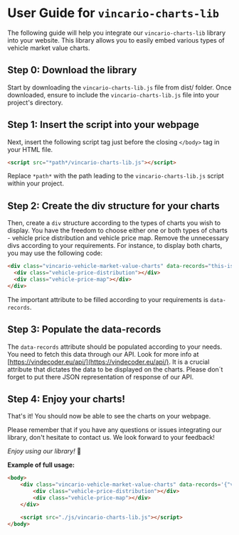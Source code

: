 # User Guide for `vincario-charts-lib`

The following guide will help you integrate our `vincario-charts-lib` library into your website. This library allows you to easily embed various types of vehicle market value charts.

## Step 0: Download the library

Start by downloading the `vincario-charts-lib.js` file from dist/ folder. Once downloaded, ensure to include the `vincario-charts-lib.js` file into your project's directory.

## Step 1: Insert the script into your webpage

Next, insert the following script tag just before the closing `</body>` tag in your HTML file.

```html
<script src="*path*/vincario-charts-lib.js"></script>
```

Replace `*path*` with the path leading to the `vincario-charts-lib.js` script within your project.

## Step 2: Create the div structure for your charts

Then, create a `div` structure according to the types of charts you wish to display. You have the freedom to choose either one or both types of charts - vehicle price distribution and vehicle price map. Remove the unnecessary divs according to your requirements. For instance, to display both charts, you may use the following code:

```html
<div class="vincario-vehicle-market-value-charts" data-records="this-is-the-important-attribute">
  <div class="vehicle-price-distribution"></div> 
  <div class="vehicle-price-map"></div>
</div>
```

The important attribute to be filled according to your requirements is `data-records`.

## Step 3: Populate the data-records

The `data-records` attribute should be populated according to your needs. You need to fetch this data through our API. Look for more info at [https://vindecoder.eu/api/](https://vindecoder.eu/api/). It is a crucial attribute that dictates the data to be displayed on the charts. Please don´t forget to put there JSON representation of response of our API.

## Step 4: Enjoy your charts!

That's it! You should now be able to see the charts on your webpage.

Please remember that if you have any questions or issues integrating our library, don't hesitate to contact us. We look forward to your feedback!

_Enjoy using our library!_ 🍷

**Example of full usage:**
```html
<body>
    <div class="vincario-vehicle-market-value-charts" data-records='{"vin":"YV1XZEFV5P2108305","vehicle":{"vehicle_id":4809,"make":"Volvo","make_id":113,"model":"XC40","model_id":18717,"model_year":2023},"period":{"from":"2022-06-12","to":"2023-06-12"},"market_price":{"price_count":34,"price_currency":"EUR","price_below":39500,"price_mean":46900,"price_avg":47113,"price_above":54900,"price_stdev":6670},"market_odometer":{"odometer_count":34,"odometer_unit":"km","odometer_below":100,"odometer_mean":2009,"odometer_avg":4075,"odometer_above":3000,"odometer_stdev":6765},"records":[{"market":"DE","price":37900,"price_currency":"EUR","odometer":2023,"odometer_unit":"km"},{"market":"DE","price":38800,"price_currency":"EUR","odometer":2500,"odometer_unit":"km"},{"market":"DE","price":38900,"price_currency":"EUR","odometer":2005,"odometer_unit":"km"},{"market":"DE","price":39390,"price_currency":"EUR","odometer":2500,"odometer_unit":"km"},{"market":"DE","price":39500,"price_currency":"EUR","odometer":2500,"odometer_unit":"km"},{"market":"DE","price":39900,"price_currency":"EUR","odometer":2001,"odometer_unit":"km"},{"market":"DE","price":40000,"price_currency":"EUR","odometer":2500,"odometer_unit":"km"},{"market":"DE","price":40900,"price_currency":"EUR","odometer":50,"odometer_unit":"km"},{"market":"DE","price":41900,"price_currency":"EUR","odometer":50,"odometer_unit":"km"},{"market":"DE","price":42490,"price_currency":"EUR","odometer":2012,"odometer_unit":"km"},{"market":"DE","price":42990,"price_currency":"EUR","odometer":10,"odometer_unit":"km"},{"market":"DE","price":42990,"price_currency":"EUR","odometer":10,"odometer_unit":"km"},{"market":"DE","price":42990,"price_currency":"EUR","odometer":2001,"odometer_unit":"km"},{"market":"DE","price":42990,"price_currency":"EUR","odometer":2037,"odometer_unit":"km"},{"market":"DE","price":43990,"price_currency":"EUR","odometer":2990,"odometer_unit":"km"},{"market":"DE","price":44950,"price_currency":"EUR","odometer":2000,"odometer_unit":"km"},{"market":"DE","price":46900,"price_currency":"EUR","odometer":50,"odometer_unit":"km"},{"market":"DE","price":46900,"price_currency":"EUR","odometer":50,"odometer_unit":"km"},{"market":"DE","price":46900,"price_currency":"EUR","odometer":50,"odometer_unit":"km"},{"market":"DE","price":46900,"price_currency":"EUR","odometer":50,"odometer_unit":"km"},{"market":"DE","price":46900,"price_currency":"EUR","odometer":1000,"odometer_unit":"km"},{"market":"DE","price":46900,"price_currency":"EUR","odometer":1000,"odometer_unit":"km"},{"market":"DE","price":48215,"price_currency":"EUR","odometer":3000,"odometer_unit":"km"},{"market":"DE","price":48880,"price_currency":"EUR","odometer":1650,"odometer_unit":"km"},{"market":"DE","price":52954,"price_currency":"EUR","odometer":24500,"odometer_unit":"km"},{"market":"DE","price":53495,"price_currency":"EUR","odometer":8000,"odometer_unit":"km"},{"market":"DE","price":53906,"price_currency":"EUR","odometer":19500,"odometer_unit":"km"},{"market":"DE","price":54900,"price_currency":"EUR","odometer":1001,"odometer_unit":"km"},{"market":"DE","price":55890,"price_currency":"EUR","odometer":2500,"odometer_unit":"km"},{"market":"DE","price":56900,"price_currency":"EUR","odometer":2500,"odometer_unit":"km"},{"market":"DE","price":56900,"price_currency":"EUR","odometer":2500,"odometer_unit":"km"},{"market":"DE","price":57952,"price_currency":"EUR","odometer":19500,"odometer_unit":"km"},{"market":"DE","price":59900,"price_currency":"EUR","odometer":5,"odometer_unit":"km"},{"market":"DE","price":59975,"price_currency":"EUR","odometer":24500,"odometer_unit":"km"}]}'>
        <div class="vehicle-price-distribution"></div> 
        <div class="vehicle-price-map"></div>
    </div>

    <script src="./js/vincario-charts-lib.js"></script>
</body>
```
